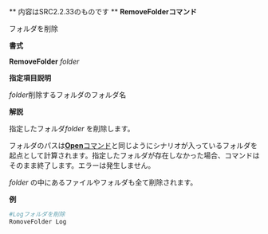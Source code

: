 ** 内容はSRC2.2.33のものです **
**RemoveFolderコマンド**

フォルダを削除

**書式**

**RemoveFolder** *folder*

**指定項目説明**

*folder*削除するフォルダのフォルダ名

**解説**

指定したフォルダ*folder* を削除します。

フォルダのパスは[**Open**コマンド](Openコマンド.md)と同じようにシナリオが入っているフォルダを起点として計算されます。指定したフォルダが存在しなかった場合、コマンドはそのまま終了します。エラーは発生しません。

*folder* の中にあるファイルやフォルダも全て削除されます。

**例**
```sh
#Logフォルダを削除
RomoveFolder Log
```


